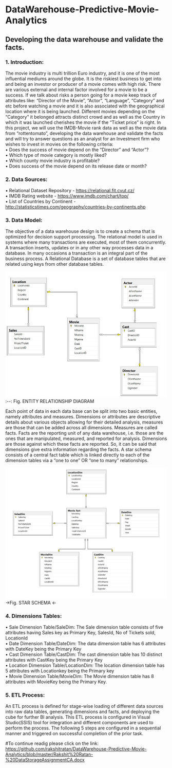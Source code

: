 # DataWarehouse-Predictive-Movie-Analytics
<h2> Developing the data warehouse and validate the facts.</h2>

<h3> 1.	Introduction: </h3>
The movie industry is multi trillion Euro industry, and it is one of the most influential mediums around the globe. It is the riskiest business to get into and being an investor or producer of a movie comes with high risk.
There are various external and internal factor involved for a movie to be a success. If we talk about risks a person going for a movie keep track of attributes like: “Director of the Movie”, “Actor”, “Language”, “Category” and etc before watching a movie and it is also associated with the geographical location where it is being launched.
Different movies depending on the “Category” it belonged attracts distinct crowd and as well as the Country in which it was launched cherishes the movie if the “Ticket price” is right.
In this project, we will use the IMDB-Movie rank data as well as the movie data from “rottentomato”, developing the data warehouse and validate the facts and will try to answer questions as an analyst for an Investment firm who wishes to invest in movies on the following criteria: <br>
•	Does the success of movie depend on the “Director” and “Actor”? <br>
•	Which type of movie category is mostly liked? <br>
•	Which county movie industry is profitable? <br>
•	Does success of the movie depend on its release date or month? <br>

<h3>2.	Data Sources: </h3>

•	Relational Dataset Repository - https://relational.fit.cvut.cz/ <br>
•	IMDB Rating website - https://www.imdb.com/chart/top/ <br>
•	List of Countries by Continent - http://statisticstimes.com/geography/countries-by-continents.php <br>

<h3> 3.	Data Model:</h3>

The objective of a data warehouse design is to create a schema that is optimized for decision support processing. The relational model is used in systems where many transactions are executed, most of them concurrently. A transaction inserts, updates or in any other way processes data in a database. In many occasions a transaction is an integral part of the business process. A Relational Database is a set of database tables that are related using keys from other database tables. 

![Alt Text](https://github.com/rakshitratan/DataWarehouse-Predictive-Movie-Analytics/blob/master/IMG-20200423-WA0016.jpg)
:--: Fig. ENTITY RELATIONSHIP DIAGRAM

Each point of data in each data base can be split into two basic entities, namely attributes and measures. Dimensions or attributes are descriptive details about various objects allowing for their detailed analysis, measures are those that can be added across all dimensions. Measures are called facts. Facts are the reporting unit of any data warehouse, i.e. those are the ones that are manipulated, measured, and reported for analysis. Dimensions are those against which these facts are reported. So, it can be said that dimensions give extra information regarding the facts. A star schema consists of a central fact table which is linked directly to each of the dimension tables via a “one to one” OR “one to many” relationships.

![Alt Text](https://github.com/rakshitratan/DataWarehouse-Predictive-Movie-Analytics/blob/master/IMG-20200423-WA0022.jpg)
->Fig. STAR SCHEMA <-

<h3>4.	Dimensions Tables:</h3>
•	Sale Dimension Table/SaleDim: The Sale dimension table consists of five attributes having Sales key as Primary Key, SalesId, No of Tickets sold, LocationId <br>
•	Date Dimension Table/DateDim: The data dimension table has 6 attributes with DateKey being the Primary Key<br>
•	Cast Dimension Table/CastDim: The cast dimension table has 10 distinct attributes with CastKey being the Primary Key<br>
•	Location Dimension Table/LocationDim: The location dimension table has 5 attributes with Locationkey being the Primary key<br>
•	Movie Dimension Table/MovieDim: The Movie dimension table has 8 attributes with MovieKey being the Primary Key.<br>

<h3> 5.	ETL Process:</h3>

An ETL process is defined for stage-wise loading of different data sources into raw data tables, generating dimensions and facts, and deploying the cube for further BI analysis. This ETL process is configured in Visual Studio(SSIS) tool for integration and different components are used to perform the process. The following 5 steps are configured in a sequential manner and triggered on successful completion of the prior task.

#To continue readig please click on the link: https://github.com/rakshitratan/DataWarehouse-Predictive-Movie-Analytics/blob/master/Rakshit%20Ratan-%20DataStorageAssignmentCA.docx


